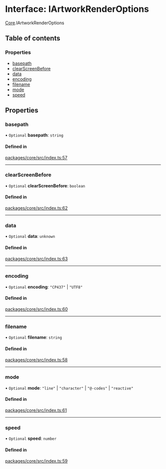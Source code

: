 # Interface: IArtworkRenderOptions

[Core](../modules/Core.md).IArtworkRenderOptions

## Table of contents

### Properties

- [basepath](Core.IArtworkRenderOptions.md#basepath)
- [clearScreenBefore](Core.IArtworkRenderOptions.md#clearscreenbefore)
- [data](Core.IArtworkRenderOptions.md#data)
- [encoding](Core.IArtworkRenderOptions.md#encoding)
- [filename](Core.IArtworkRenderOptions.md#filename)
- [mode](Core.IArtworkRenderOptions.md#mode)
- [speed](Core.IArtworkRenderOptions.md#speed)

## Properties

### basepath

• `Optional` **basepath**: `string`

#### Defined in

[packages/core/src/index.ts:57](https://github.com/iniquitybbs/iniquity/blob/ab60d91/packages/core/src/index.ts#L57)

___

### clearScreenBefore

• `Optional` **clearScreenBefore**: `boolean`

#### Defined in

[packages/core/src/index.ts:62](https://github.com/iniquitybbs/iniquity/blob/ab60d91/packages/core/src/index.ts#L62)

___

### data

• `Optional` **data**: `unknown`

#### Defined in

[packages/core/src/index.ts:63](https://github.com/iniquitybbs/iniquity/blob/ab60d91/packages/core/src/index.ts#L63)

___

### encoding

• `Optional` **encoding**: ``"CP437"`` \| ``"UTF8"``

#### Defined in

[packages/core/src/index.ts:60](https://github.com/iniquitybbs/iniquity/blob/ab60d91/packages/core/src/index.ts#L60)

___

### filename

• `Optional` **filename**: `string`

#### Defined in

[packages/core/src/index.ts:58](https://github.com/iniquitybbs/iniquity/blob/ab60d91/packages/core/src/index.ts#L58)

___

### mode

• `Optional` **mode**: ``"line"`` \| ``"character"`` \| ``"@-codes"`` \| ``"reactive"``

#### Defined in

[packages/core/src/index.ts:61](https://github.com/iniquitybbs/iniquity/blob/ab60d91/packages/core/src/index.ts#L61)

___

### speed

• `Optional` **speed**: `number`

#### Defined in

[packages/core/src/index.ts:59](https://github.com/iniquitybbs/iniquity/blob/ab60d91/packages/core/src/index.ts#L59)
